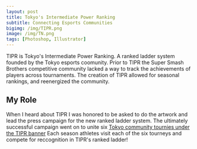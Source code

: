 ```yaml
---
layout: post
title: Tokyo's Intermediate Power Ranking 
subtitle: Connecting Esports Communities
bigimg: /img/TIPR.png
image: /img/TN.png
tags: [Photoshop, Illustrator]
---
```


TIPR is Tokyo's Intermediate Power Ranking. A ranked ladder system founded by the Tokyo esports coomunity. 
Prior to TIPR the Super Smash Brothers competitive community lacked a way to track the achievements of players across tournaments.
The creation of TIPR allowed for seasonal rankings, and reenergized the community.

## My Role
When I heard about TIPR I was honored to be asked to do the artwork and lead the press campaign for the new ranked ladder system.
The ultimately successful campaign went on to unite six [Tokyo community tournies under the TIPR banner](https://twitter.com/TokyoSSB_JP)
Each season athletes visit each of the six tourneys and compete for reccognition in TIPR's ranked ladder!

